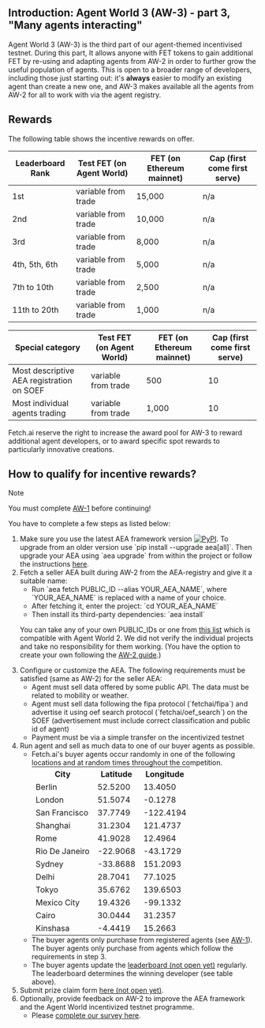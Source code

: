 ## Introduction: Agent World 3 (AW-3) - part 3, "Many agents interacting"

Agent World 3 (AW-3) is the third part of our agent-themed incentivised testnet. During this part, It allows anyone with FET tokens to gain additional FET by re-using and adapting agents from AW-2 in order to further grow the useful population of agents. This is open to a broader range of developers, including those just starting out: it's __always__ easier to modify an existing agent than create a new one, and AW-3 makes available all the agents from AW-2 for all to work with via the agent registry.


## Rewards

The following table shows the incentive rewards on offer.

Leaderboard Rank | Test FET (on Agent World)  | FET (on Ethereum mainnet) | Cap (first come first serve)
---------------------- | -------------------------- | ------------------------- | ----------------------------
1st  | variable from trade        | 15,000                      | n/a
2nd                 | variable from trade        | 10,000                       | n/a
3rd                 | variable from trade        | 8,000                       | n/a
4th, 5th, 6th       | variable from trade        | 5,000                       | n/a
7th to 10th         | variable from trade        | 2,500                       | n/a
11th to 20th        | variable from trade        | 1,000                       | n/a

Special category | Test FET (on Agent World)  | FET (on Ethereum mainnet) | Cap (first come first serve)
---------------------- | -------------------------- | ------------------------- | ----------------------------
Most descriptive AEA registration on SOEF  | variable from trade        | 500                       | 10
Most individual agents trading  | variable from trade        | 1,000                       | 10


Fetch.ai reserve the right to increase the award pool for AW-3 to reward additional agent developers, or to award specific spot rewards to particularly innovative creations.

## How to qualify for incentive rewards?

<div class="admonition note">
  <p class="admonition-title">Note</p>
  <p>You must complete <a href="../quickstart-aw1">AW-1</a> before continuing!</p>
</div>

You have to complete a few steps as listed below:

<ol>
<li> Make sure you use the latest AEA framework version <a href="https://img.shields.io/pypi/v/aea" target="_blank"><img alt="PyPI" src="https://img.shields.io/pypi/v/aea" /></a>. To upgrade from an older version use `pip install --upgrade aea[all]`. Then upgrade your AEA using `aea upgrade` from within the project or follow the instructions <a href="../../aea/upgrading" target="_blank">here</a>.</li>

<li> Fetch a seller AEA built during AW-2 from the AEA-registry and give it a suitable name:

<ul>
<li> Run `aea fetch PUBLIC_ID --alias YOUR_AEA_NAME`, where `YOUR_AEA_NAME` is replaced with a name of your choice.</li>
<li> After fetching it, enter the project: `cd YOUR_AEA_NAME`</li>
<li> Then install its third-party dependencies: `aea install`</li>
</ul>

You can take any of your own PUBLIC_IDs or one from  <a href="https://aea-registry.fetch.ai/list">this list</a> which is compatible with Agent World 2. We did not verify the individual projects and take no responsibility for them working. (You have the option to create your own following the <a href="../quickstart-aw1">AW-2 guide</a>.)

<li> Configure or customize the AEA. The following requirements must be satisfied (same as AW-2) for the seller AEA:

<ul>
<li>Agent must sell data offered by some public API. The data must be related to mobility or weather.</li>
<li>Agent must sell data following the fipa protocol (`fetchai/fipa`) and advertise it using oef search protocol (`fetchai/oef_search`) on the SOEF (advertisement must include correct classification and public id of agent)</li>
<li>Payment must be via a simple transfer on the incentivized testnet</li>
</ul>

</li>

<li> Run agent and sell as much data to one of our buyer agents as possible.

<ul>
<li>Fetch.ai's buyer agents occur randomly in one of the following locations and at random times throughout the competition.

<table style="width:100%;margin:0px;">
  <tr>
    <th>City</th>
    <th>Latitude</th>
    <th>Longitude</th>
  </tr>
  <tr>
    <td>Berlin</td>
    <td>52.5200</td>
    <td>13.4050</td>
  </tr>
  <tr>
    <td>London</td>
    <td>51.5074</td>
    <td>-0.1278</td>
  </tr>
  <tr>
    <td>San Francisco</td>
    <td>37.7749</td>
    <td>-122.4194</td>
  </tr>
  <tr>
    <td>Shanghai</td>
    <td>31.2304</td>
    <td>121.4737</td>
  </tr>
  <tr>
    <td>Rome</td>
    <td>41.9028</td>
    <td>12.4964</td>
  </tr>
  <tr>
    <td>Rio De Janeiro</td>
    <td>-22.9068</td>
    <td>-43.1729</td>
  </tr>
  <tr>
    <td>Sydney</td>
    <td>-33.8688</td>
    <td>151.2093</td>
  </tr>
  <tr>
    <td>Delhi</td>
    <td>28.7041</td>
    <td>77.1025</td>
  </tr>
  <tr>
    <td>Tokyo</td>
    <td>35.6762</td>
    <td>139.6503</td>
  </tr>
  <tr>
    <td>Mexico City</td>
    <td>19.4326</td>
    <td>-99.1332</td>
  </tr>
  <tr>
    <td>Cairo</td>
    <td>30.0444</td>
    <td>31.2357</td>
  </tr>
  <tr>
    <td>Kinshasa</td>
    <td>-4.4419</td>
    <td>15.2663</td>
  </tr>
</table>
</li>
<li>The buyer agents only purchase from registered agents (see <a href="../quickstart-aw1">AW-1</a>). The buyer agents only purchase from agents which follow the requirements in step 3.
</li>
<li>The buyer agents update the <a href="" target="_blank">leaderboard (not open yet)</a> regularly. The leaderboard determines the winning developer (see table above).
</li>
</li>
</ul>

<li> Submit prize claim form <a href="" target="_blank">here (not open yet)</a>.</li>


<li> Optionally, provide feedback on AW-2 to improve the AEA framework and the Agent World incentivized testnet programme.

<ul>
<li>Please <a href="https://research.typeform.com/to/tm264MRH" target="_blank">complete our survey here</a>.
</li>
</ul>
</li>
</ol>
